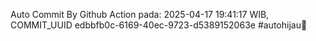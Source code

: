 Auto Commit By Github Action pada: 2025-04-17 19:41:17 WIB, COMMIT_UUID edbbfb0c-6169-40ec-9723-d5389152063e #autohijau🗿
